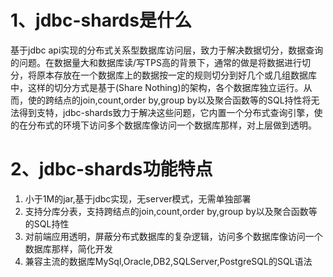 # 1、jdbc-shards是什么
基于jdbc api实现的分布式关系型数据库访问层，致力于解决数据切分，数据查询的问题。在数据量大和数据库读/写TPS高的背景下，通常的做是将数据进行切分，将原本存放在一个数据库上的数据按一定的规则切分到好几个或几组数据库中，这样的切分方式是基于(Share Nothing)的架构，各个数据库独立运行。从而，使的跨结点的join,count,order by,group by以及聚合函数等的SQL持性将无法得到支特，jdbc-shards致力于解决这些问题，它内置一个分布式查询引擎，使的在分布式的环境下访问多个数据库像访问一个数据库那样，对上层做到透明。

# 2、jdbc-shards功能特点
1. 小于1M的jar,基于jdbc实现，无server模式，无需单独部署
2. 支持分库分表，支持跨结点的join,count,order by,group by以及聚合函数等的SQL持性
3. 对前端应用透明，屏蔽分布式数据库的复杂逻辑，访问多个数据库像访问一个数据库那样，简化开发
4. 兼容主流的数据库MySql,Oracle,DB2,SQLServer,PostgreSQL的SQL语法
